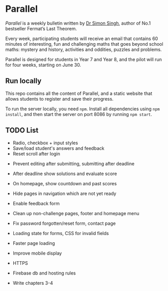 # Parallel

_Parallel_ is a weekly bulletin written by [Dr Simon Singh](https://en.wikipedia.org/wiki/Simon_Singh), author of No.1 bestseller Fermat’s Last Theorem.

Every week, participating students will receive an email that contains 60 minutes of interesting, fun and challenging maths that goes beyond school maths: mystery and history, activities and oddities, puzzles and problems.

Parallel is designed for students in Year 7 and Year 8, and the pilot will run for four weeks, starting on June 30.


## Run locally

This repo contains all the content of Parallel, and a static website that allows students to register and save their progress.

To run the server locally, you need `npm`. Install all dependencies using `npm install`, and then start the server on port 8086 by running `npm start`.


## TODO List

* Radio, checkbox + input styles
* Save/load student's answers and feedback
* Reset scroll after login


- Prevent editing after submitting, submitting after deadline
- After deadline show solutions and evaluate score
- On homepage, show countdown and past scores
- Hide pages in navigation which are not yet ready
- Enable feedback form

- Clean up non-challenge pages, footer and homepage menu
- Fix password forgotten/reset form, contact page
- Loading state for forms, CSS for invalid fields

- Faster page loading
- Improve mobile display
- HTTPS
- Firebase db and hosting rules

- Write chapters 3-4
